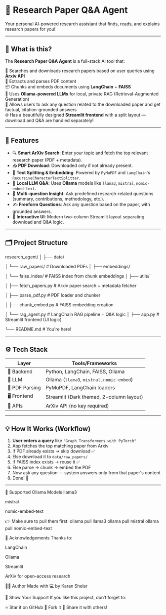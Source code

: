 # 🧠 Research Paper Q&A Agent

Your personal AI-powered research assistant that finds, reads, and explains research papers for you!

---

## 📌 What is this?

The **Research Paper Q&A Agent** is a full-stack AI tool that:

🔎 Searches and downloads research papers based on user queries using **Arxiv API**  
📄 Extracts and parses PDF content  
📦 Chunks and embeds documents using **LangChain** + **FAISS**  
🤖 Uses **Ollama-powered LLMs** for local, private RAG (Retrieval-Augmented Generation)  
💬 Allows users to ask any question related to the downloaded paper and get factual, citation-grounded answers  
🌐 Has a beautifully designed **Streamlit frontend** with a split layout — download and Q&A are handled separately!

---

## 🚀 Features

- 🔍 **Smart ArXiv Search**: Enter your topic and fetch the top relevant research paper (PDF + metadata).
- 📥 **PDF Download**: Downloaded only if not already present.
- 🧩 **Text Splitting & Embedding**: Powered by `PyMuPDF` and `LangChain`'s `RecursiveCharacterTextSplitter`.
- 🧠 **Local LLM Q&A**: Uses **Ollama** models like `llama3`, `mistral`, `nomic-embed-text`.
- 🧠 **Multi-question Insight**: Ask predefined research-related questions (summary, contributions, methodology, etc.).
- ✍️ **Freeform Questions**: Ask any question based on the paper, with grounded answers.
- 🌈 **Interactive UI**: Modern two-column Streamlit layout separating download and Q&A logic.

---

## 🗂️ Project Structure

research_agent/
│
├── data/

│ └── raw_papers/ # Downloaded PDFs
│
├── embeddings/

│ └── faiss_index/ # FAISS index from chunk embeddings
│
├── utils/

│ ├── fetch_papers.py # Arxiv paper search + metadata fetcher

│ ├── parse_pdf.py # PDF loader and chunker

│ ├── chunk_embed.py # FAISS embedding creation

│ └── rag_agent.py # LangChain RAG pipeline + Q&A logic
│
├── app.py # Streamlit frontend (UI logic)

└── README.md # You're here!


---

## ⚙️ Tech Stack

| Layer         | Tools/Frameworks                         |
|---------------|------------------------------------------|
| 🔗 Backend     | Python, LangChain, FAISS, Ollama          |
| 🧠 LLM         | Ollama (`llama3`, `mistral`, `nomic-embed`) |
| 📄 PDF Parsing | PyMuPDF, LangChain loaders               |
| 🖥️ Frontend     | Streamlit (Dark themed, 2-column layout) |
| 📡 APIs        | ArXiv API (no key required)              |

---

## 💡 How It Works (Workflow)

1. **User enters a query** like `"Graph Transformers with PyTorch"`  
2. App fetches the top matching paper from Arxiv  
3. If PDF already exists → skip download ✅  
4. Else download it to `data/raw_papers/`  
5. If FAISS index exists → reuse it ✅  
6. Else parse → chunk → embed the PDF  
7. Now ask any question — system answers only from that paper's content  
8. Done! 🎯

---


🧪 Supported Ollama Models
llama3

mistral

nomic-embed-text

👉 Make sure to pull them first:
ollama pull llama3
ollama pull mistral
ollama pull nomic-embed-text


🙌 Acknowledgements
Thanks to:

LangChain

Ollama

Streamlit

ArXiv for open-access research


🧔‍♂️ Author
Made with 💻 by Karan Shelar

🌟 Show Your Support
If you like this project, don’t forget to:

⭐ Star it on GitHub
🍴 Fork it
🚀 Share it with others!
